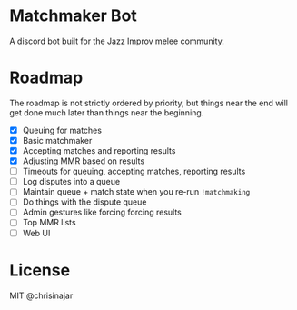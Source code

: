# Matchmaker Bot

A discord bot built for the Jazz Improv melee community.

# Roadmap

The roadmap is not strictly ordered by priority, but things near the end will get done much later than things near the beginning.

- [x] Queuing for matches
- [x] Basic matchmaker
- [x] Accepting matches and reporting results
- [x] Adjusting MMR based on results
- [ ] Timeouts for queuing, accepting matches, reporting results
- [ ] Log disputes into a queue
- [ ] Maintain queue + match state when you re-run `!matchmaking`
- [ ] Do things with the dispute queue
- [ ] Admin gestures like forcing forcing results
- [ ] Top MMR lists
- [ ] Web UI

# License

MIT @chrisinajar
